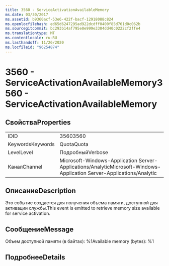 ```yaml
---
title: 3560 - ServiceActivationAvailableMemory
ms.date: 03/30/2017
ms.assetid: b9360acf-53e6-422f-bacf-12918088c824
ms.openlocfilehash: ed65d6247295ad922dcdff0400f85d761d0c062b
ms.sourcegitcommit: bc293b14af795e0e999e3304dd40c0222cf2ffe4
ms.translationtype: MT
ms.contentlocale: ru-RU
ms.lasthandoff: 11/26/2020
ms.locfileid: "96254874"
---
```

# <a name="3560---serviceactivationavailablememory"></a><span data-ttu-id="922f7-102">3560 - ServiceActivationAvailableMemory</span><span class="sxs-lookup"><span data-stu-id="922f7-102">3560 - ServiceActivationAvailableMemory</span></span>

## <a name="properties"></a><span data-ttu-id="922f7-103">Свойства</span><span class="sxs-lookup"><span data-stu-id="922f7-103">Properties</span></span>  
  
|||  
|-|-|  
|<span data-ttu-id="922f7-104">ID</span><span class="sxs-lookup"><span data-stu-id="922f7-104">ID</span></span>|<span data-ttu-id="922f7-105">3560</span><span class="sxs-lookup"><span data-stu-id="922f7-105">3560</span></span>|  
|<span data-ttu-id="922f7-106">Keywords</span><span class="sxs-lookup"><span data-stu-id="922f7-106">Keywords</span></span>|<span data-ttu-id="922f7-107">Quota</span><span class="sxs-lookup"><span data-stu-id="922f7-107">Quota</span></span>|  
|<span data-ttu-id="922f7-108">Level</span><span class="sxs-lookup"><span data-stu-id="922f7-108">Level</span></span>|<span data-ttu-id="922f7-109">Подробный</span><span class="sxs-lookup"><span data-stu-id="922f7-109">Verbose</span></span>|  
|<span data-ttu-id="922f7-110">Канал</span><span class="sxs-lookup"><span data-stu-id="922f7-110">Channel</span></span>|<span data-ttu-id="922f7-111">Microsoft-Windows-Application Server-Applications/Analytic</span><span class="sxs-lookup"><span data-stu-id="922f7-111">Microsoft-Windows-Application Server-Applications/Analytic</span></span>|  
  
## <a name="description"></a><span data-ttu-id="922f7-112">Описание</span><span class="sxs-lookup"><span data-stu-id="922f7-112">Description</span></span>  

 <span data-ttu-id="922f7-113">Это событие создается для получения объема памяти, доступной для активации службы.</span><span class="sxs-lookup"><span data-stu-id="922f7-113">This event is emitted to retrieve memory size available for service activation.</span></span>  
  
## <a name="message"></a><span data-ttu-id="922f7-114">Сообщение</span><span class="sxs-lookup"><span data-stu-id="922f7-114">Message</span></span>  

 <span data-ttu-id="922f7-115">Объем доступной памяти (в байтах): %1</span><span class="sxs-lookup"><span data-stu-id="922f7-115">Available memory (bytes): %1</span></span>  
  
## <a name="details"></a><span data-ttu-id="922f7-116">Подробнее</span><span class="sxs-lookup"><span data-stu-id="922f7-116">Details</span></span>
